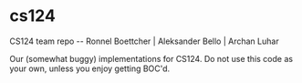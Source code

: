 cs124
=====

CS124 team repo -- Ronnel Boettcher | Aleksander Bello | Archan Luhar

Our (somewhat buggy) implementations for CS124. Do not use this code as your own, unless you enjoy getting BOC'd.
